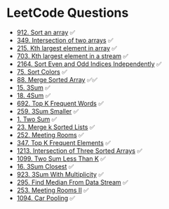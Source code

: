 # LeetCode Questions

- [912. Sort an array](https://leetcode.com/problems/sort-an-array/) ✅
- [349. Intersection of two arrays](https://leetcode.com/problems/intersection-of-two-arrays/) ✅
- [215. Kth largest element in array](https://leetcode.com/problems/kth-largest-element-in-an-array/) ✅
- [703. Kth largest element in a stream](https://leetcode.com/problems/kth-largest-element-in-a-stream/) ✅
- [2164. Sort Even and Odd Indices Independently](https://leetcode.com/problems/sort-even-and-odd-indices-independently/) ✅
- [75. Sort Colors](https://leetcode.com/problems/sort-colors/) ✅
- [88. Merge Sorted Array](https://leetcode.com/problems/merge-sorted-array/) ✅✅
- [15. 3Sum](https://leetcode.com/problems/3sum/) ✅
- [18. 4Sum](https://leetcode.com/problems/4sum/) ✅
- [692. Top K Frequent Words](https://leetcode.com/problems/top-k-frequent-words/) ✅
- [259. 3Sum Smaller](https://leetcode.com/problems/3sum-smaller/) ✅
- [1. Two Sum](https://leetcode.com/problems/two-sum/) ✅
- [23. Merge k Sorted Lists](https://leetcode.com/problems/merge-k-sorted-lists/) ✅
- [252. Meeting Rooms](https://leetcode.com/problems/meeting-rooms/) ✅
- [347. Top K Frequent Elements](https://leetcode.com/problems/top-k-frequent-elements/) ✅
- [1213. Intersection of Three Sorted Arrays](https://leetcode.com/problems/intersection-of-three-sorted-arrays/) ✅
- [1099. Two Sum Less Than K](https://leetcode.com/problems/two-sum-less-than-k/) ✅
- [16. 3Sum Closest](https://leetcode.com/problems/3sum-closest/) ✅
- [923. 3Sum With Multiplicity](https://leetcode.com/problems/3sum-with-multiplicity/) ✅
- [295. Find Median From Data Stream](https://leetcode.com/problems/find-median-from-data-stream/) ✅
- [253. Meeting Rooms II](https://leetcode.com/problems/meeting-rooms-ii/) ✅
- [1094. Car Pooling](https://leetcode.com/problems/car-pooling/description/) ✅
